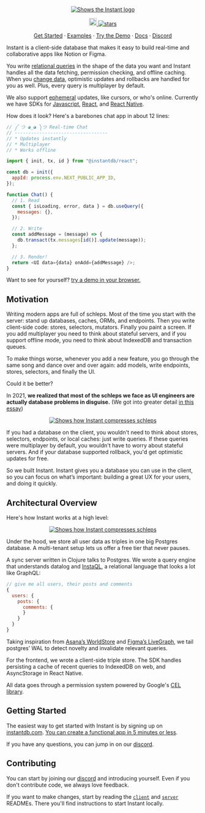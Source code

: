<p align="center">
  <a href="https://instantdb.com/">
    <picture>
      <source media="(prefers-color-scheme: dark)" srcset="https://instantdb.com/readmes/logo_with_text_dark_mode.svg">
      <img alt="Shows the Instant logo" src="https://instantdb.com/readmes/logo_with_text_light_mode.svg">
    </picture>
  </a>
</p>

<p align="center">
  <a 
    href="https://discord.com/invite/VU53p7uQcE" >
    <img height=20 src="https://img.shields.io/discord/1031957483243188235" />
  </a>
  <a href="#">
    <img src="https://img.shields.io/github/stars/instantdb/instant" alt="stars">
  </a>
</p>

<p align="center">
   <a href="https://instantdb.com/docs">Get Started</a> · 
   <a href="https://instantdb.com/examples">Examples</a> · 
   <a href="https://instantdb.com/tutorial">Try the Demo</a> · 
   <a href="https://instantdb.com/docs">Docs</a> · 
   <a href="https://discord.com/invite/VU53p7uQcE">Discord</a>
<p>

Instant is a client-side database that makes it easy to build real-time and collaborative apps like Notion or Figma.

You write [relational queries](https://www.instantdb.com/docs/instaql) in the shape of the data you want and Instant handles all the data fetching, permission checking, and offline caching. When you [change data](https://www.instantdb.com/docs/instaml), optimistic updates and rollbacks are handled for you as well. Plus, every query is multiplayer by default.

We also support [ephemeral](https://www.instantdb.com/docs/presence-and-topics) updates, like cursors, or who's online. Currently we have SDKs for [Javascript](https://www.instantdb.com/docs/start-vanilla), [React](https://www.instantdb.com/docs/), and [React Native](https://www.instantdb.com/docs/start-rn).

How does it look? Here's a barebones chat app in about 12 lines:

```javascript
// ༼ つ ◕_◕ ༽つ Real-time Chat
// ----------------------------------
// * Updates instantly
// * Multiplayer
// * Works offline

import { init, tx, id } from "@instantdb/react";

const db = init({ 
  appId: process.env.NEXT_PUBLIC_APP_ID,
});

function Chat() {
  // 1. Read
  const { isLoading, error, data } = db.useQuery({
    messages: {},
  });

  // 2. Write
  const addMessage = (message) => {
    db.transact(tx.messages[id()].update(message));
  };

  // 3. Render!
  return <UI data={data} onAdd={addMessage} />;
}
```

Want to see for yourself? <a href="https://instantdb.com/tutorial">try a demo in your browser.</a>

## Motivation

Writing modern apps are full of schleps. Most of the time you start with the server: stand up databases, caches, ORMs, and endpoints. Then you write client-side code: stores, selectors, mutators. Finally you paint a screen. If you add multiplayer you need to think about stateful servers, and if you support offline mode, you need to think about IndexedDB and transaction queues.

To make things worse, whenever you add a new feature, you go through the same song and dance over and over again: add models, write endpoints, stores, selectors, and finally the UI.

Could it be better?

In 2021, **we realized that most of the schleps we face as UI engineers are actually database problems in disguise.** (We got into greater detail [in this essay](https://instantdb.com/essays/next_firebase))

<p align="center">
  <a href="#">
    <img alt="Shows how Instant compresses schleps" src="https://instantdb.com/readmes/compression.svg">
  </a>
</p>

If you had a database on the client, you wouldn't need to think about stores, selectors, endpoints, or local caches: just write queries. If these queries were multiplayer by default, you wouldn't have to worry about stateful servers. And if your database supported rollback, you'd get optimistic updates for free.

So we built Instant. Instant gives you a database you can use in the client, so you can focus on what’s important: building a great UX for your users, and doing it quickly.

## Architectural Overview

Here's how Instant works at a high level:

<p align="center">
  <a href="#">
    <img alt="Shows how Instant compresses schleps" src="https://instantdb.com/readmes/architecture.svg">
  </a>
</p>

Under the hood, we store all user data as triples in one big Postgres database. A multi-tenant setup lets us offer a free tier that never pauses.

A sync server written in Clojure talks to Postgres. We wrote a query engine that understands datalog and [InstaQL](https://www.instantdb.com/docs/instaql), a relational language that looks a lot like GraphQL:

```javascript
// give me all users, their posts and comments
{
  users: {
    posts: {
      comments: {
      }
    }
  }
}
```

Taking inspiration from [Asana’s WorldStore](https://asana.com/inside-asana/worldstore-distributed-caching-reactivity-part-1) and [Figma’s LiveGraph](https://www.figma.com/blog/how-figmas-multiplayer-technology-works/#syncing-object-properties), we tail postgres’ WAL to detect novelty and invalidate relevant queries.

For the frontend, we wrote a client-side triple store. The SDK handles persisting a cache of recent queries to IndexedDB on web, and AsyncStorage in React Native.

All data goes through a permission system powered by Google's [CEL library](https://github.com/google/cel-java).

## Getting Started

The easiest way to get started with Instant is by signing up on [instantdb.com](https://instantdb.com). [You can create a functional app in 5 minutes or less](https://instantdb.com/docs).

If you have any questions, you can jump in on our [discord](https://discord.com/invite/VU53p7uQcE).

## Contributing

You can start by joining our [discord](https://discord.com/invite/VU53p7uQcE) and introducing yourself. Even if you don't contribute code, we always love feedback.

If you want to make changes, start by reading the [`client`](./client/) and [`server`](./server/) READMEs. There you'll find instructions to start Instant locally.
